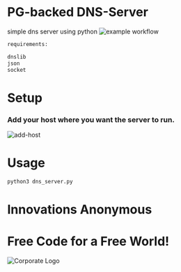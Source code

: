 # PG-backed DNS-Server
simple dns server using python
![example workflow](https://github.com/InnovAnon-Inc/teamhack_dns/actions/workflows/pkgrel.yml/badge.svg)

```sh
requirements:

dnslib
json
socket

```

# Setup
### Add your host where you want the server to run.
![add-host](https://user-images.githubusercontent.com/97550737/225977420-3b9a362b-f072-49c9-bfa1-6880584e49df.png)


# Usage  

```sh
python3 dns_server.py

```

# Innovations Anonymous
Free Code for a Free World!
==========
![Corporate Logo](https://innovanon-inc.github.io/assets/images/logo.gif)


